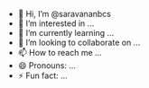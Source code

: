 - 👋 Hi, I’m @saravananbcs
- 👀 I’m interested in ...
- 🌱 I’m currently learning ...
- 💞️ I’m looking to collaborate on ...
- 📫 How to reach me ...
- 😄 Pronouns: ...
- ⚡ Fun fact: ...

<!---
saravananbcs/saravananbcs is a ✨ special ✨ repository because its `README.md` (this file) appears on your GitHub profile.
You can click the Preview link to take a look at your changes.
--->

